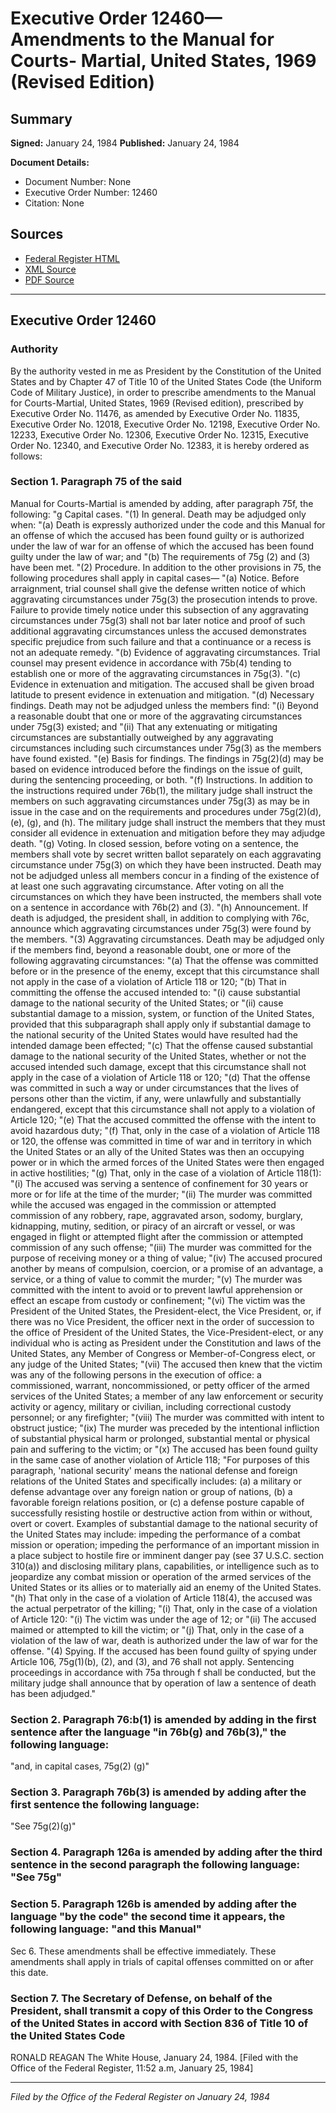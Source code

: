 # Executive Order 12460—Amendments to the Manual for Courts- Martial, United States, 1969 (Revised Edition)

## Summary

**Signed:** January 24, 1984
**Published:** January 24, 1984

**Document Details:**
- Document Number: None
- Executive Order Number: 12460
- Citation: None

## Sources
- [Federal Register HTML](https://www.presidency.ucsb.edu/documents/executive-order-12460-amendments-the-manual-for-courts-martial-united-states-1969-revised)
- [XML Source](None)
- [PDF Source](None)

---

## Executive Order 12460

### Authority

By the authority vested in me as President by the Constitution of the United States and by Chapter 47 of Title 10 of the United States Code (the Uniform Code of Military Justice), in order to prescribe amendments to the Manual for Courts-Martial, United States, 1969 (Revised edition), prescribed by Executive Order No. 11476, as amended by Executive Order No. 11835, Executive Order No. 12018, Executive Order No. 12198, Executive Order No. 12233, Executive Order No. 12306, Executive Order No. 12315, Executive Order No. 12340, and Executive Order No. 12383, it is hereby ordered as follows:
### Section 1. Paragraph 75 of the said

Manual for Courts-Martial is amended by adding, after paragraph 75f, the following:
"g Capital cases.
"(1) In general. Death may be adjudged only when:
"(a) Death is expressly authorized under the code and this Manual for an offense of which the accused has been found guilty or is authorized under the law of war for an offense of which the accused has been found guilty under the law of war; and
"(b) The requirements of 75g (2) and (3) have been met.
"(2) Procedure. In addition to the other provisions in 75, the following procedures shall apply in capital cases—
"(a) Notice. Before arraignment, trial counsel shall give the defense written notice of which aggravating circumstances under 75g(3) the prosecution intends to prove. Failure to provide timely notice under this subsection of any aggravating circumstances under 75g(3) shall not bar later notice and proof of such additional aggravating circumstances unless the accused demonstrates specific prejudice from such failure and that a continuance or a recess is not an adequate remedy.
"(b) Evidence of aggravating circumstances. Trial counsel may present evidence in accordance with 75b(4) tending to establish one or more of the aggravating circumstances in 75g(3).
"(c) Evidence in extenuation and mitigation. The accused shall be given broad latitude to present evidence in extenuation and mitigation.
"(d) Necessary findings. Death may not be adjudged unless the members find:
"(i) Beyond a reasonable doubt that one or more of the aggravating circumstances under 75g(3) existed; and
"(ii) That any extenuating or mitigating circumstances are substantially outweighed by any aggravating circumstances including such circumstances under 75g(3) as the members have found existed.
"(e) Basis for findings. The findings in 75g(2)(d) may be based on evidence introduced before the findings on the issue of guilt, during the sentencing proceeding, or both.
"(f) Instructions. In addition to the instructions required under 76b(1), the military judge shall instruct the members on such aggravating circumstances under 75g(3) as may be in issue in the case and on the requirements and procedures under 75g(2)(d), (e), (g), and (h). The military judge shall instruct the members that they must consider all evidence in extenuation and mitigation before they may adjudge death.
"(g) Voting. In closed session, before voting on a sentence, the members shall vote by secret written ballot separately on each aggravating circumstance under 75g(3) on which they have been instructed. Death may not be adjudged unless all members concur in a finding of the existence of at least one such aggravating circumstance. After voting on all the circumstances on which they have been instructed, the members shall vote on a sentence in accordance with 76b(2) and (3).
"(h) Announcement. If death is adjudged, the president shall, in addition to complying with 76c, announce which aggravating circumstances under 75g(3) were found by the members.
"(3) Aggravating circumstances. Death may be adjudged only if the members find, beyond a reasonable doubt, one or more of the following aggravating circumstances:
"(a) That the offense was committed before or in the presence of the enemy, except that this circumstance shall not apply in the case of a violation of Article 118 or 120;
"(b) That in committing the offense the accused intended to:
"(i) cause substantial damage to the national security of the United States; or
"(ii) cause substantial damage to a mission, system, or function of the United States, provided that this subparagraph shall apply only if substantial damage to the national security of the United States would have resulted had the intended damage been effected;
"(c) That the offense caused substantial damage to the national security of the United States, whether or not the accused intended such damage, except that this circumstance shall not apply in the case of a violation of Article 118 or 120;
"(d) That the offense was committed in such a way or under circumstances that the lives of persons other than the victim, if any, were unlawfully and substantially endangered, except that this circumstance shall not apply to a violation of Article 120;
"(e) That the accused committed the offense with the intent to avoid hazardous duty;
"(f) That, only in the case of a violation of Article 118 or 120, the offense was committed in time of war and in territory in which the United States or an ally of the United States was then an occupying power or in which the armed forces of the United States were then engaged in active hostilities;
"(g) That, only in the case of a violation of Article 118(1):
"(i) The accused was serving a sentence of confinement for 30 years or more or for life at the time of the murder;
"(ii) The murder was committed while the accused was engaged in the commission or attempted commission of any robbery, rape, aggravated arson, sodomy, burglary, kidnapping, mutiny, sedition, or piracy of an aircraft or vessel, or was engaged in flight or attempted flight after the commission or attempted commission of any such offense;
"(iii) The murder was committed for the purpose of receiving money or a thing of value;
"(iv) The accused procured another by means of compulsion, coercion, or a promise of an advantage, a service, or a thing of value to commit the murder;
"(v) The murder was committed with the intent to avoid or to prevent lawful apprehension or effect an escape from custody or confinement;
"(vi) The victim was the President of the United States, the President-elect, the Vice President, or, if there was no Vice President, the officer next in the order of succession to the office of President of the United States, the Vice-President-elect, or any individual who is acting as President under the Constitution and laws of the United States, any Member of Congress or Member-of-Congress elect, or any judge of the United States;
"(vii) The accused then knew that the victim was any of the following persons in the execution of office: a commissioned, warrant, noncommissioned, or petty officer of the armed services of the United States; a member of any law enforcement or security activity or agency, military or civilian, including correctional custody personnel; or any firefighter;
"(viii) The murder was committed with intent to obstruct justice;
"(ix) The murder was preceded by the intentional infliction of substantial physical harm or prolonged, substantial mental or physical pain and suffering to the victim; or "(x) The accused has been found guilty in the same case of another violation of Article 118;
"For purposes of this paragraph, 'national security' means the national defense and foreign relations of the United States and specifically includes: (a) a military or defense advantage over any foreign nation or group of nations, (b) a favorable foreign relations position, or (c) a defense posture capable of successfully resisting hostile or destructive action from within or without, overt or covert. Examples of substantial damage to the national security of the United States may include: impeding the performance of a combat mission or operation; impeding the performance of an important mission in a place subject to hostile fire or imminent danger pay (see 37 U.S.C. section 310(a)) and disclosing military plans, capabilities, or intelligence such as to jeopardize any combat mission or operation of the armed services of the United States or its allies or to materially aid an enemy of the United States.
"(h) That only in the case of a violation of Article 118(4), the accused was the actual perpetrator of the killing;
"(i) That, only in the case of a violation of Article 120: "(i) The victim was under the age of 12; or
"(ii) The accused maimed or attempted to kill the victim; or
"(j) That, only in the case of a violation of the law of war, death is authorized under the law of war for the offense.
"(4) Spying. If the accused has been found guilty of spying under Article 106, 75g(1)(b), (2), and (3), and 76 shall not apply. Sentencing proceedings in accordance with 75a through f shall be conducted, but the military judge shall announce that by operation of law a sentence of death has been adjudged."
### Section 2. Paragraph 76:b(1) is amended by adding in the first sentence after the language "in 76b(g) and 76b(3)," the following language:

"and, in capital cases, 75g(2) (g)"
### Section 3. Paragraph 76b(3) is amended by adding after the first sentence the following language:

"See 75g(2)(g)"
### Section 4. Paragraph 126a is amended by adding after the third sentence in the second paragraph the following language: "See 75g"

### Section 5. Paragraph 126b is amended by adding after the language "by the code" the second time it appears, the following language: "and this Manual"

Sec 6. These amendments shall be effective immediately. These amendments shall apply in trials of capital offenses committed on or after this date.

### Section 7. The Secretary of Defense, on behalf of the President, shall transmit a copy of this Order to the Congress of the United States in accord with Section 836 of Title 10 of the United States Code

RONALD REAGAN
The White House,
January 24, 1984.
[Filed with the Office of the Federal Register, 11:52 a.m, January 25, 1984]

---

*Filed by the Office of the Federal Register on January 24, 1984*
